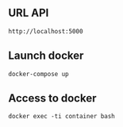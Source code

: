 ## URL API
```
http://localhost:5000
```

## Launch docker
```
docker-compose up
```

## Access to docker
```
docker exec -ti container bash
```
